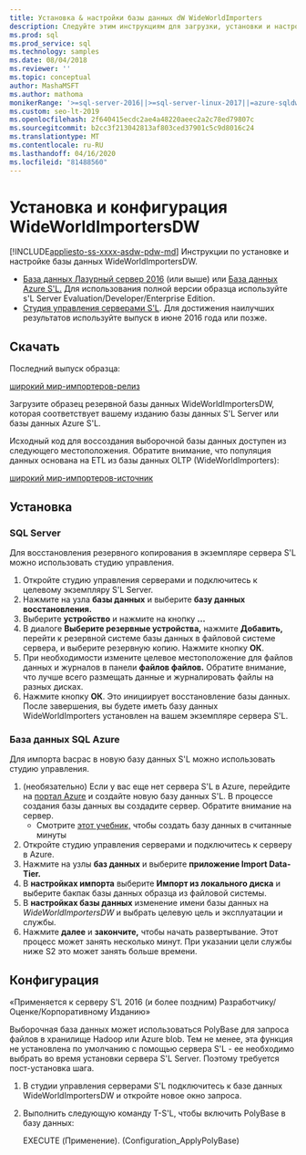 ```yaml
---
title: Установка & настройки базы данных dW WideWorldImporters
description: Следуйте этим инструкциям для загрузки, установки и настройки выборочной базы данных WideWorldImportersDW с помощью студии управления серверами S'L.
ms.prod: sql
ms.prod_service: sql
ms.technology: samples
ms.date: 08/04/2018
ms.reviewer: ''
ms.topic: conceptual
author: MashaMSFT
ms.author: mathoma
monikerRange: '>=sql-server-2016||>=sql-server-linux-2017||=azure-sqldw-latest||>=aps-pdw-2016||=sqlallproducts-allversions||=azuresqldb-mi-current'
ms.custom: seo-lt-2019
ms.openlocfilehash: 2f640415ecdc2ae4a48220aeec2a2c78ed79807c
ms.sourcegitcommit: b2cc3f213042813af803ced37901c5c9d8016c24
ms.translationtype: MT
ms.contentlocale: ru-RU
ms.lasthandoff: 04/16/2020
ms.locfileid: "81488560"
---
```

# <a name="wideworldimportersdw-installation-and-configuration"></a>Установка и конфигурация WideWorldImportersDW
[!INCLUDE[appliesto-ss-xxxx-asdw-pdw-md](../includes/appliesto-ss-xxxx-asdw-pdw-md.md)]
Инструкции по установке и настройке базы данных WideWorldImportersDW.

- [База данных Лазурный сервер 2016](https://www.microsoft.com/evalcenter/evaluate-sql-server-2016) (или выше) или [База данных Azure S'L.](https://azure.microsoft.com/services/sql-database/) Для использования полной версии образца используйте s'L Server Evaluation/Developer/Enterprise Edition.
- [Студия управления серверами S'L](../ssms/download-sql-server-management-studio-ssms.md). Для достижения наилучших результатов используйте выпуск в июне 2016 года или позже.

## <a name="download"></a>Скачать

Последний выпуск образца:

[широкий мир-импортеров-релиз](https://go.microsoft.com/fwlink/?LinkID=800630)

Загрузите образец резервной базы данных WideWorldImportersDW, которая соответствует вашему изданию базы данных S'L Server или базы данных Azure S'L.

Исходный код для воссоздания выборочной базы данных доступен из следующего местоположения. Обратите внимание, что популяция данных основана на ETL из базы данных OLTP (WideWorldImporters):

[широкий мир-импортеров-источник](https://github.com/Microsoft/sql-server-samples/tree/master/samples/databases/wide-world-importers/sample-scripts)

## <a name="install"></a>Установка


### <a name="sql-server"></a>SQL Server

Для восстановления резервного копирования в экземпляре сервера S'L можно использовать студию управления.

1. Откройте студию управления серверами и подключитесь к целевому экземпляру S'L Server.
2. Нажмите на узла **базы данных** и выберите **базу данных восстановления.**
3. Выберите **устройство** и нажмите на кнопку **...**
4. В диалоге **Выберите резервные устройства,** нажмите **Добавить,** перейти к резервной системе базы данных в файловой системе сервера, и выберите резервную копию. Нажмите кнопку **ОК**.
5. При необходимости измените целевое местоположение для файлов данных и журналов в панели **файлов файлов.** Обратите внимание, что лучше всего размещать данные и журналировать файлы на разных дисках.
6. Нажмите кнопку **ОК**. Это инициирует восстановление базы данных. После завершения, вы будете иметь базу данных WideWorldImporters установлен на вашем экземпляре сервера S'L.

### <a name="azure-sql-database"></a>База данных SQL Azure

Для импорта bacpac в новую базу данных S'L можно использовать студию управления.

1. (необязательно) Если у вас еще нет сервера S'L в Azure, перейдите на [портал Azure](https://portal.azure.com/) и создайте новую базу данных S'L. В процессе создания базы данных вы создадите сервер. Обратите внимание на сервер.
   - Смотрите [этот учебник,](https://azure.microsoft.com/documentation/articles/sql-database-get-started/) чтобы создать базу данных в считанные минуты
2. Откройте студию управления серверами и подключитесь к серверу в Azure.
3. Нажмите на узлы **баз данных** и выберите **приложение Import Data-Tier.**
4. В **настройках импорта** выберите **Импорт из локального диска** и выберите бакпак базы данных образца из файловой системы.
5. В **настройках базы данных** изменение имени базы данных на *WideWorldImportersDW* и выбрать целевую цель и эксплуатации и службы.
6. Нажмите **далее** и **закончите,** чтобы начать развертывание. Этот процесс может занять несколько минут. При указании цели службы ниже S2 это может занять больше времени.

## <a name="configuration"></a>Конфигурация

«Применяется к серверу S'L 2016 (и более поздним) Разработчику/Оценке/Корпоративному Изданию»

Выборочная база данных может использоваться PolyBase для запроса файлов в хранилище Hadoop или Azure blob. Тем не менее, эта функция не установлена по умолчанию с помощью сервера S'L - ее необходимо выбрать во время установки сервера S'L Server. Поэтому требуется пост-установка шага.

1. В студии управления серверами S'L подключитесь к базе данных WideWorldImportersDW и откройте новое окно запроса.
2. Выполнить следующую команду T-S'L, чтобы включить PolyBase в базу данных:

   EXECUTE (Применение). (Configuration_ApplyPolyBase)
